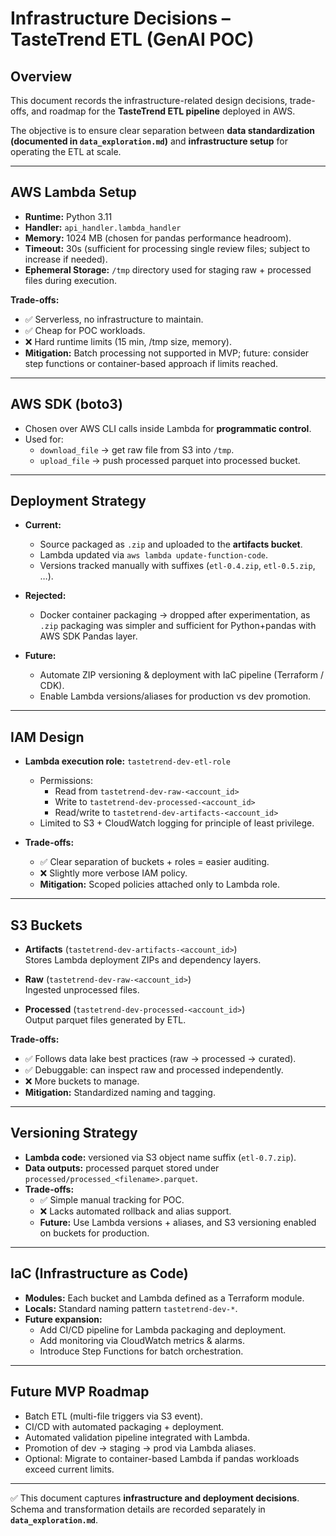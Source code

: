 # Infrastructure Decisions – TasteTrend ETL (GenAI POC)

## Overview
This document records the infrastructure-related design decisions, trade-offs, and roadmap for the **TasteTrend ETL pipeline** deployed in AWS.

The objective is to ensure clear separation between **data standardization (documented in `data_exploration.md`)** and **infrastructure setup** for operating the ETL at scale.

---

## AWS Lambda Setup
- **Runtime:** Python 3.11  
- **Handler:** `api_handler.lambda_handler`  
- **Memory:** 1024 MB (chosen for pandas performance headroom).  
- **Timeout:** 30s (sufficient for processing single review files; subject to increase if needed).  
- **Ephemeral Storage:** `/tmp` directory used for staging raw + processed files during execution.  

**Trade-offs:**
- ✅ Serverless, no infrastructure to maintain.  
- ✅ Cheap for POC workloads.  
- ❌ Hard runtime limits (15 min, /tmp size, memory).  
- **Mitigation:** Batch processing not supported in MVP; future: consider step functions or container-based approach if limits reached.

---

## AWS SDK (boto3)
- Chosen over AWS CLI calls inside Lambda for **programmatic control**.  
- Used for:
  - `download_file` → get raw file from S3 into `/tmp`.  
  - `upload_file` → push processed parquet into processed bucket.  

---

## Deployment Strategy
- **Current:**  
  - Source packaged as `.zip` and uploaded to the **artifacts bucket**.  
  - Lambda updated via `aws lambda update-function-code`.  
  - Versions tracked manually with suffixes (`etl-0.4.zip`, `etl-0.5.zip`, …).  

- **Rejected:**  
  - Docker container packaging → dropped after experimentation, as `.zip` packaging was simpler and sufficient for Python+pandas with AWS SDK Pandas layer.  

- **Future:**  
  - Automate ZIP versioning & deployment with IaC pipeline (Terraform / CDK).  
  - Enable Lambda versions/aliases for production vs dev promotion.

---

## IAM Design
- **Lambda execution role:** `tastetrend-dev-etl-role`  
  - Permissions:  
    - Read from `tastetrend-dev-raw-<account_id>`  
    - Write to `tastetrend-dev-processed-<account_id>`  
    - Read/write to `tastetrend-dev-artifacts-<account_id>`  
  - Limited to S3 + CloudWatch logging for principle of least privilege.

- **Trade-offs:**  
  - ✅ Clear separation of buckets + roles = easier auditing.  
  - ❌ Slightly more verbose IAM policy.  
  - **Mitigation:** Scoped policies attached only to Lambda role.

---

## S3 Buckets
- **Artifacts** (`tastetrend-dev-artifacts-<account_id>`)  
  Stores Lambda deployment ZIPs and dependency layers.  

- **Raw** (`tastetrend-dev-raw-<account_id>`)  
  Ingested unprocessed files.  

- **Processed** (`tastetrend-dev-processed-<account_id>`)  
  Output parquet files generated by ETL.  

**Trade-offs:**  
- ✅ Follows data lake best practices (raw → processed → curated).  
- ✅ Debuggable: can inspect raw and processed independently.  
- ❌ More buckets to manage.  
- **Mitigation:** Standardized naming and tagging.  

---

## Versioning Strategy
- **Lambda code:** versioned via S3 object name suffix (`etl-0.7.zip`).  
- **Data outputs:** processed parquet stored under `processed/processed_<filename>.parquet`.  
- **Trade-offs:**  
  - ✅ Simple manual tracking for POC.  
  - ❌ Lacks automated rollback and alias support.  
  - **Future:** Use Lambda versions + aliases, and S3 versioning enabled on buckets for production.  

---

## IaC (Infrastructure as Code)
- **Modules:** Each bucket and Lambda defined as a Terraform module.  
- **Locals:** Standard naming pattern `tastetrend-dev-*`.  
- **Future expansion:**  
  - Add CI/CD pipeline for Lambda packaging and deployment.  
  - Add monitoring via CloudWatch metrics & alarms.  
  - Introduce Step Functions for batch orchestration.  

---

## Future MVP Roadmap
- Batch ETL (multi-file triggers via S3 event).  
- CI/CD with automated packaging + deployment.  
- Automated validation pipeline integrated with Lambda.  
- Promotion of dev → staging → prod via Lambda aliases.  
- Optional: Migrate to container-based Lambda if pandas workloads exceed current limits.  

---

✅ This document captures **infrastructure and deployment decisions**.  
Schema and transformation details are recorded separately in **`data_exploration.md`**.
